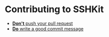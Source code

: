 # Contributing to SSHKit

 * [**Don't** push your pull request](http://www.igvita.com/2011/12/19/dont-push-your-pull-requests/)
 * [**Do** write a good commit message](http://365git.tumblr.com/post/3308646748/writing-git-commit-messages)
